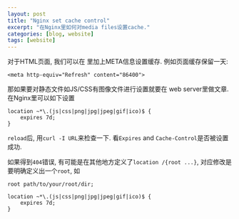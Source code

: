 ```yaml
---
layout: post
title: "Nginx set cache control"
excerpt: "在Nginx里如何对media files设置cache."
categories: [blog, website]
tags: [website]
---
```


对于HTML页面, 我们可以在<head>
<meta http-equiv="content-type" content="text/html; charset=UTF-8" />里加上META信息设置缓存. 例如页面缓存保留一天: 

    <meta http-equiv="Refresh" content="86400">

那如果要对静态文件如JS/CSS有图像文件进行设置就要在
web server里做文章. 在Nginx里可以如下设置

	location ~*\.(js|css|png|jpg|jpeg|gif|ico)$ {
		expires 7d;	
	}

`reload`后, 用`curl -I URL`来检查一下.
看`Expires` and `Cache-Control`是否被设置成功.

如果得到`404`错误, 有可能是在其他地方定义了`location /{root ...}`,
对应修改是要明确定义出一个`root`, 如

	root path/to/your/root/dir;
	
	location ~*\.(js|css|png|jpg|jpeg|gif|ico)$ {
		expires 7d;	
	}


